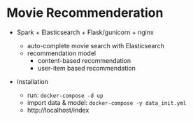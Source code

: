 # Movie Recommenderation

- Spark + Elasticsearch + Flask/gunicorn + nginx
    - auto-complete movie search with Elasticsearch
    - recommendation model
        - content-based recommendation 
        - user-item based recommendation

- Installation
    - run: `docker-compose -d up`
    - import data & model: `docker-compose -y data_init.yml`
    - http://localhost/index
  

